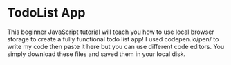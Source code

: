 # TodoList App
This beginner JavaScript tutorial will teach you how to use local browser storage to create a fully functional todo list app!
I used codepen.io/pen/ to write my code then paste it here but you can use different code editors. 
You simply download these files and saved them in your local disk.
